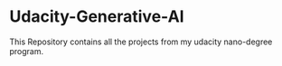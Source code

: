 # Udacity-Generative-AI
This Repository contains all the projects from my udacity nano-degree program.

